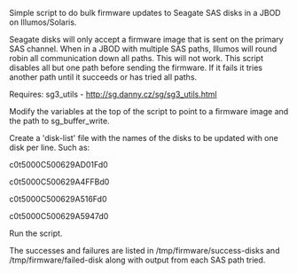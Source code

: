 Simple script to do bulk firmware updates to Seagate SAS disks in a JBOD on Illumos/Solaris.

Seagate disks will only accept a firmware image that is sent on the primary SAS channel.  When in a JBOD with multiple SAS paths, Illumos will round robin all communication down all paths.   This will not work.   This script disables all but one path before sending the firmware.  If it fails it tries another path until it succeeds or has tried all paths.

Requires:
sg3_utils - http://sg.danny.cz/sg/sg3_utils.html

Modify the variables at the top of the script to point to a firmware image and the path to sg_buffer_write.

Create a 'disk-list' file with the names of the disks to be updated with one disk per line.  Such as:

c0t5000C500629AD01Fd0

c0t5000C500629A4FFBd0

c0t5000C500629A516Fd0

c0t5000C500629A5947d0

Run the script.

The successes and failures are listed in /tmp/firmware/success-disks and /tmp/firmware/failed-disk along with output from each SAS path tried.

